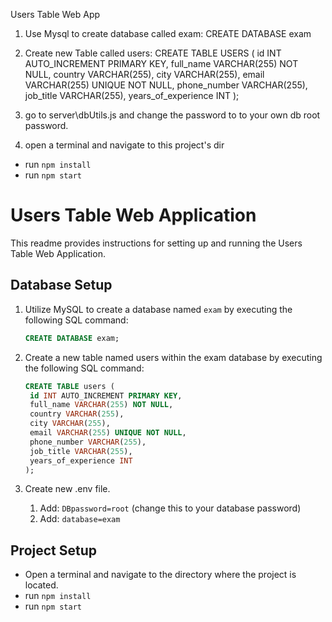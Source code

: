 Users Table Web App

1. Use Mysql to create database called exam:
   CREATE DATABASE exam

2. Create new Table called users:
   CREATE TABLE USERS (
   id INT AUTO_INCREMENT PRIMARY KEY,
   full_name VARCHAR(255) NOT NULL,
   country VARCHAR(255),
   city VARCHAR(255),
   email VARCHAR(255) UNIQUE NOT NULL,
   phone_number VARCHAR(255),
   job_title VARCHAR(255),
   years_of_experience INT
   );

3. go to server\dbUtils.js and change the password to to your own db root password.

4. open a terminal and navigate to this project's dir

- run `npm install`
- run `npm start`

# Users Table Web Application

This readme provides instructions for setting up and running the Users Table Web Application.

## Database Setup

1. Utilize MySQL to create a database named `exam` by executing the following SQL command:

   ```sql
   CREATE DATABASE exam;

   ```

2. Create a new table named users within the exam database by executing the following SQL command:
   ```sql
   CREATE TABLE users (
    id INT AUTO_INCREMENT PRIMARY KEY,
    full_name VARCHAR(255) NOT NULL,
    country VARCHAR(255),
    city VARCHAR(255),
    email VARCHAR(255) UNIQUE NOT NULL,
    phone_number VARCHAR(255),
    job_title VARCHAR(255),
    years_of_experience INT
   );
   ```
3. Create new .env file.
   1. Add: `DBpassword=root` (change this to your database password)
   2. Add: `database=exam`

## Project Setup

- Open a terminal and navigate to the directory where the project is located.
- run `npm install`
- run `npm start`
